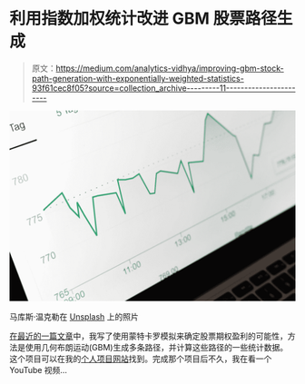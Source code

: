# 利用指数加权统计改进 GBM 股票路径生成

> 原文：<https://medium.com/analytics-vidhya/improving-gbm-stock-path-generation-with-exponentially-weighted-statistics-93f61cec8f05?source=collection_archive---------11----------------------->

![](img/d4fed1eb0b09b08b90479f0946787c17.png)

马库斯·温克勒在 [Unsplash](https://unsplash.com?utm_source=medium&utm_medium=referral) 上的照片

[在最近的一篇文章](/analytics-vidhya/simulating-stock-prices-using-geometric-brownian-motion-f400bb6af6dd)中，我写了使用蒙特卡罗模拟来确定股票期权盈利的可能性，方法是使用几何布朗运动(GBM)生成多条路径，并计算这些路径的一些统计数据。这个项目可以在我的[个人项目网站](http://projects.anthonymorast.com/buyingoptions/)找到。完成那个项目后不久，我在看一个 YouTube 视频…